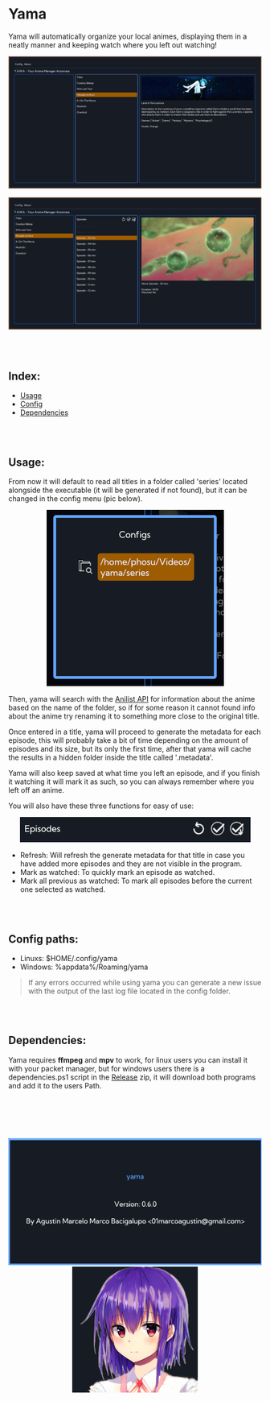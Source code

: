 # Yama

Yama will automatically organize your local animes, displaying them in a neatly manner and keeping watch where you left out watching!

![Yama titles screenshot](./docs/readme_resources/yama_titles_screenshot.png)

![Yama episodes screenshot](./docs/readme_resources/yama_episodes_screenshot.png)

<br/><br/>

## Index:
- [Usage](#usage)
- [Config](#config-paths)
- [Dependencies](#dependencies)

<br/><br/>

## Usage:

From now it will default to read all titles in a folder called 'series' located alongside the executable (it will be generated if not found), but it can be changed in the config menu (pic below).

<p align="center">
    <img src="./docs/readme_resources/config_screenshot.png" alt="Config screenshot">
</p>

Then, yama will search with the [Anilist API](https://anilist.gitbook.io/anilist-apiv2-docs/) for information about the anime based on the name of the folder, so if for some reason it cannot found info about the anime try renaming it to something more close to the original title.

Once entered in a title, yama will proceed to generate the metadata for each episode, this will probably take a bit of time depending on the amount of episodes and its size, but its only the first time, after that yama will cache the results in a hidden folder inside the title called '.metadata'.

Yama will also keep saved at what time you left an episode, and if you finish it watching it will mark it as such, so you can always remember where you left off an anime.

You will also have these three functions for easy of use:
<p align="center">
    <img src="./docs/readme_resources/episodes_function_screenshot.png" alt="Episodes funciton screenshot">
</p>

- Refresh: Will refresh the generate metadata for that title in case you have added more episodes and they are not visible in the program.
- Mark as watched: To quickly mark an episode as watched.
- Mark all previous as watched: To mark all episodes before the current one selected as watched.

<br/><br/>

## Config paths:
- Linuxs: $HOME/.config/yama
- Windows: %appdata%/Roaming/yama

> If any errors occurred while using yama you can generate a new issue with the output of the last log file located in the config folder.

<br/><br/>

## Dependencies:

Yama requires **ffmpeg** and **mpv** to work, for linux users you can install it with your packet manager, but for windows users there is a dependencies.ps1 script in the [Release](https://github.com/sad-ko/yama/releases) zip, it will download both programs and add it to the users Path.

<br/><br/>
<br/><br/>

<p align="center">
    <img src="./docs/readme_resources/about_screenshot.png" alt="About">
    <img height=250 src="./res/yama.png" alt="Yama">
</p>
